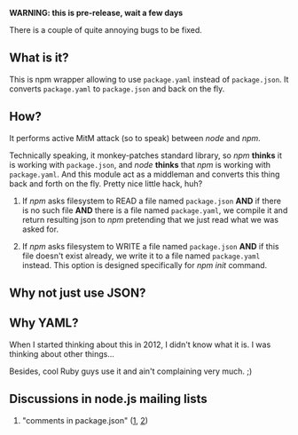 **WARNING: this is pre-release, wait a few days**

There is a couple of quite annoying bugs to be fixed.

## What is it?

This is npm wrapper allowing to use `package.yaml` instead of `package.json`. It converts `package.yaml` to `package.json` and back on the fly.

## How?

It performs active MitM attack (so to speak) between *node* and *npm*.

Technically speaking, it monkey-patches standard library, so *npm* **thinks** it is working with `package.json`, and *node* **thinks** that *npm* is working with `package.yaml`. And this module act as a middleman and converts this thing back and forth on the fly. Pretty nice little hack, huh?

1. If *npm* asks filesystem to READ a file named `package.json` **AND** if there is no such file **AND** there is a file named `package.yaml`, we compile it and return resulting json to *npm* pretending that we just read what we was asked for.

2. If *npm* asks filesystem to WRITE a file named `package.json` **AND** if this file doesn't exist already, we write it to a file named `package.yaml` instead. This option is designed specifically for *npm init* command.

## Why not just use JSON?


## Why YAML?

When I started thinking about this in 2012, I didn't know what it is. I was thinking about other things...

Besides, cool Ruby guys use it and ain't complaining very much. ;)

## Discussions in node.js mailing lists

1. "comments in package.json" ([1](https://groups.google.com/forum/?fromgroups#!topic/nodejs/NmL7jdeuw0M), [2](http://markmail.org/message/prat4277mnz56mgt))

